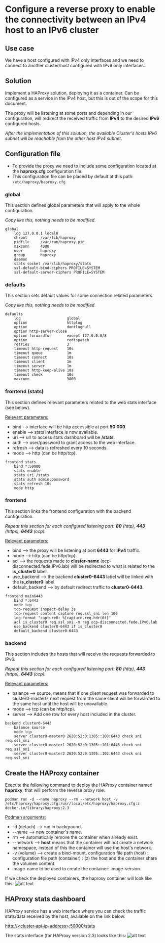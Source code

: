 # Configure a reverse proxy to enable the connectivity between an IPv4 host to an IPv6 cluster

## Use case
We have a host configured with IPv4 only interfaces and we need to connect to another cluster/host configured with IPv6 only interfaces.


## Solution
Implement a HAProxy solution, deploying it as a container. Can be configured as a service in the IPv4 host, but this is out of the scope for this document.

The proxy will be listening at some ports and depending in our configuration, will redirect the received traffic from **IPv4** to the desired **IPv6** configured hosts.

_After the implementation of this solution, the available Cluster's hosts IPv6 subnet will be reachable from the other host IPv4 subnet._


## Configuration file
* To provide the proxy we need to include some configuration located at the **haproxy.cfg** configuration file.
* This configuration file can be placed by default at this path:
```/etc/haproxy/haproxy.cfg```

### global
This section defines global parameters that will apply to the whole configuration.

_Copy like this, nothing needs to be modified._
```
global
    log 127.0.0.1 local0 
    chroot      /var/lib/haproxy
    pidfile     /var/run/haproxy.pid
    maxconn     4000
    user        haproxy
    group       haproxy
    daemon
    stats socket /var/lib/haproxy/stats
    ssl-default-bind-ciphers PROFILE=SYSTEM
    ssl-default-server-ciphers PROFILE=SYSTEM
```

### defaults
This section sets default values for some connection related parameters.

_Copy like this, nothing needs to be modified._
```
defaults
    log                     global
    option                  httplog
    option                  dontlognull
    option http-server-close
    option forwardfor       except 127.0.0.0/8
    option                  redispatch
    retries                 3
    timeout http-request    10s
    timeout queue           1m
    timeout connect         10s
    timeout client          1m
    timeout server          1m
    timeout http-keep-alive 10s
    timeout check           10s
    maxconn                 3000
```

### frontend (stats)
This section defines relevant parameters related to the web stats interface (see below).

<ins>Relevant parameters:</ins>
* bind --> interface will be http accessible at port **50.000**.
* enable --> stats interface is now available.
* uri --> url to access stats dashboard will be **/stats**.
* auth --> user/password to grant access to the web interface.
* refresh --> data is refreshed every 10 seconds.
* mode --> http (can be http/tcp).
```
frontend stats 
    bind *:50000
    stats enable
    stats uri /stats
    stats auth admin:password
    stats refresh 10s
    mode http
```

### frontend
This section links the frontend configuration with the backend configuration.

_Repeat this section for each configured listening port: **80** (http), **443** (https), **6443** (ocp)._

<ins>Relevant parameters:</ins>
* bind --> the proxy will be listening at port **6443** for **IPv4** traffic.
* mode --> http (can be http/tcp).
* acl --> the requests made to **cluster-name** (ocp-disconnected.fede.IPv6.lab) will be redirected to what is related to the **is_cluster0** label.
* use_backend --> the backend **cluster0-6443** label will be linked with the **is_cluster0** label.
* default_backend --> by default redirect traffic to **cluster0-6443**.
```
frontend main6443
    bind *:6443
    mode tcp
    tcp-request inspect-delay 3s
    tcp-request content capture req.ssl_sni len 100
    log-format "capture0: %[capture.req.hdr(0)]"
    acl is_cluster0 req.ssl_sni -m reg ocp-disconnected.fede.IPv6.lab
    use_backend cluster0-6443 if is_cluster0
    default_backend cluster0-6443
```

### backend
This section includes the hosts that will receive the requests forwarded to IPv6.

_Repeat this section for each configured listening port: **80** (http), **443** (https), **6443** (ocp)._

<ins>Relevant parameters:</ins>
* balance --> source, means that if one client request was forwarded to cluster0-master0, next request from the same client will be forwarded to the same host until the host will be unavailable.
* mode --> tcp (can be http/tcp).
* server --> Add one row for every host included in the cluster.
```
backend cluster0-6443
    balance source
    mode tcp
    server cluster0-master0 2620:52:0:1305::100:6443 check sni req.ssl_sni
    server cluster0-master1 2620:52:0:1305::101:6443 check sni req.ssl_sni
    server cluster0-master2 2620:52:0:1305::102:6443 check sni req.ssl_sni
```


## Create the HAProxy container
Execute the following command to deploy the HAProxy container named **haproxy**, that will perform the reverse proxy role.

```
podman run -d --name haproxy --rm --network host -v /etc/haproxy/haproxy.cfg:/usr/local/etc/haproxy/haproxy.cfg:z docker.io/library/haproxy:2.3
```

<ins>Podman arguments:</ins>
* -d (detach) --> run in background.
* --name --> new container's name.
* rm -->  automatically remove the container when already exist.
* --network --> **host** means that the container will not create a network namespace, instead of this the container will use the host's network.
* -v (volume) --> create a bind-mount. configuration file path (host) : configuration file path (container) : (z) the host and the container share the volumen content.
* image-name to be used to create the container: image-version.


If we check the deployed containers, the haproxy container will look like this:
![alt text](./docs/haproxy-container.png "haproxy container")


## HAProxy stats dashboard
HAProxy service has a web interface where you can check the traffic stats/data received by the host, available on the link below:

[http://\<cluster-api-ip-address>\:50000/stats](http://<cluster-api-ip-address>:50000/stats)


The stats interface (for HAProxy version 2.3) looks like this:
![alt text](./docs/haproxy-dashboard.png "haproxy dashboard")
